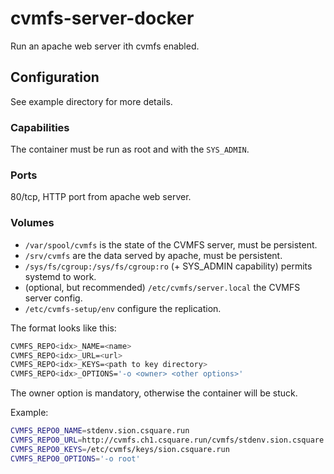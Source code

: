 # cvmfs-server-docker

Run an apache web server ith cvmfs enabled.

## Configuration

See example directory for more details.

### Capabilities

The container must be run as root and with the `SYS_ADMIN`.

### Ports

80/tcp, HTTP port from apache web server.

### Volumes

- `/var/spool/cvmfs` is the state of the CVMFS server, must be persistent.
- `/srv/cvmfs` are the data served by apache, must be persistent.
- `/sys/fs/cgroup:/sys/fs/cgroup:ro` (+ SYS_ADMIN capability) permits systemd to work.
- (optional, but recommended) `/etc/cvmfs/server.local` the CVMFS server config.
- `/etc/cvmfs-setup/env` configure the replication.

The format looks like this:

```sh
CVMFS_REPO<idx>_NAME=<name>
CVMFS_REPO<idx>_URL=<url>
CVMFS_REPO<idx>_KEYS=<path to key directory>
CVMFS_REPO<idx>_OPTIONS='-o <owner> <other options>'
```

The owner option is mandatory, otherwise the container will be stuck.

Example:

```sh
CVMFS_REPO0_NAME=stdenv.sion.csquare.run
CVMFS_REPO0_URL=http://cvmfs.ch1.csquare.run/cvmfs/stdenv.sion.csquare.run
CVMFS_REPO0_KEYS=/etc/cvmfs/keys/sion.csquare.run
CVMFS_REPO0_OPTIONS='-o root'
```
